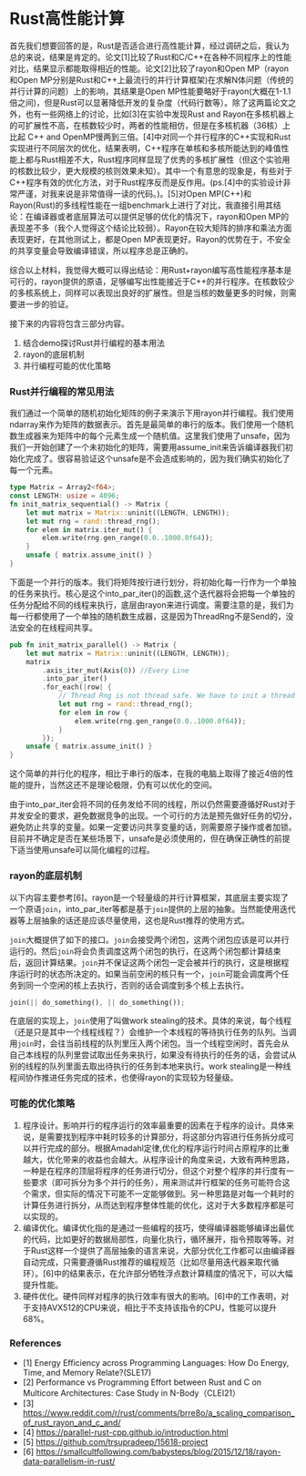 # Rust高性能计算

首先我们想要回答的是，Rust是否适合进行高性能计算，经过调研之后，我认为总的来说，结果是肯定的。论文\[1\]比较了Rust和C/C++在各种不同程序上的性能对比，结果显示都能取得相近的性能。论文\[2\]比较了rayon和Open MP（rayon和Open MP分别是Rust和C++上最流行的并行计算框架)在求解N体问题（传统的并行计算的问题）上的影响，其结果是Open MP性能要略好于rayon(大概在1-1.1倍之间)，但是Rust可以显著降低开发的复杂度（代码行数等）。除了这两篇论文之外，也有一些网络上的讨论，比如\[3\]在实验中发现Rust and Rayon在多核机器上的可扩展性不高，在核数较少时，两者的性能相仿，但是在多核机器（36核）上比起 C++ and OpenMP慢两到三倍。\[4\]中对同一个并行程序的C++实现和Rust实现进行不同层次的优化，结果表明，C++程序在单核和多核所能达到的峰值性能上都与Rust相差不大，Rust程序同样显现了优秀的多核扩展性（但这个实验用的核数比较少，更大规模的核则效果未知）。其中一个有意思的现象是，有些对于C++程序有效的优化方法，对于Rust程序反而是反作用。(ps.\[4\]中的实验设计非常严谨，对我来说是非常值得一读的代码。)。\[5\]对Open MP(C++)和Rayon(Rust)的多线程性能在一组benchmark上进行了对比，我直接引用其结论：在编译器或者底层算法可以提供足够的优化的情况下，rayon和Open MP的表现差不多（我个人觉得这个结论比较弱）。Rayon在较大矩阵的排序和乘法方面表现更好，在其他测试上，都是Open MP表现更好。Rayon的优势在于，不安全的共享变量会导致编译错误，所以程序总是正确的。

综合以上材料，我觉得大概可以得出结论：用Rust+rayon编写高性能程序基本是可行的，rayon提供的原语，足够编写出性能接近于C++的并行程序。在核数较少的多核系统上，同样可以表现出良好的扩展性。但是当核的数量更多的时候，则需要进一步的验证。

接下来的内容将包含三部分内容。
1. 结合demo探讨Rust并行编程的基本用法
2. rayon的底层机制   
3. 并行编程可能的优化策略

### Rust并行编程的常见用法

我们通过一个简单的随机初始化矩阵的例子来演示下用rayon并行编程。我们使用ndarray来作为矩阵的数据表示。首先是最简单的串行的版本。我们使用一个随机数生成器来为矩阵中的每个元素生成一个随机值。这里我们使用了unsafe，因为我们一开始创建了一个未初始化的矩阵，需要用assume_init来告诉编译器我们初始化完成了。很容易验证这个unsafe是不会造成影响的，因为我们确实初始化了每一个元素。
```rust
type Matrix = Array2<f64>;
const LENGTH: usize = 4096;
fn init_matrix_sequential() -> Matrix {
    let mut matrix = Matrix::uninit((LENGTH, LENGTH));
    let mut rng = rand::thread_rng();
    for elem in matrix.iter_mut() {
        elem.write(rng.gen_range(0.0..1000.0f64));
    }
    unsafe { matrix.assume_init() }
}
```

下面是一个并行的版本。我们将矩阵按行进行划分，将初始化每一行作为一个单独的任务来执行。核心是这个into_par_iter()的函数,这个迭代器将会把每一个单独的任务分配给不同的线程来执行，底层由rayon来进行调度。需要注意的是，我们为每一行都使用了一个单独的随机数生成器，这是因为ThreadRng不是Send的，没法安全的在线程间共享。

```rust
pub fn init_matrix_parallel() -> Matrix {
    let mut matrix = Matrix::uninit((LENGTH, LENGTH));
    matrix
        .axis_iter_mut(Axis(0)) //Every Line
        .into_par_iter()
        .for_each(|row| {
            // Thread Rng is not thread safe. We have to init a thread rng for each task
            let mut rng = rand::thread_rng();
            for elem in row {
                elem.write(rng.gen_range(0.0..1000.0f64));
            }
        });
    unsafe { matrix.assume_init() }
}
```

这个简单的并行化的程序，相比于串行的版本，在我的电脑上取得了接近4倍的性能的提升，当然这还不是理论极限，仍有可以优化的空间。

由于into_par_iter会将不同的任务发给不同的线程，所以仍然需要遵循好Rust对于并发安全的要求，避免数据竞争的出现。一个可行的方法是预先做好任务的切分，避免防止共享的变量。如果一定要访问共享变量的话，则需要原子操作或者加锁。目前并不确定是否在某些场景下，unsafe是必须使用的，但在确保正确性的前提下适当使用unsafe可以简化编程的过程。

### rayon的底层机制

以下内容主要参考\[6\]。rayon是一个轻量级的并行计算框架，其底层主要实现了一个原语`join`，into_par_iter等都是基于`join`提供的上层的抽象。当然能使用迭代器等上层抽象的话还是应该尽量使用，这也是Rust推荐的使用方式。

`join`大概提供了如下的接口。`join`会接受两个闭包，这两个闭包应该是可以并行运行的。然后`join`将会负责调度这两个闭包的执行，在这两个闭包都计算结束后，返回计算结果。`join`并不保证这两个闭包一定会被并行的执行，这是根据程序运行时的状态所决定的。如果当前空闲的核只有一个，`join`可能会调度两个任务到同一个空闲的核上去执行，否则的话会调度到多个核上去执行。
```rust
join(|| do_something(), || do_something());
```
在底层的实现上，`join`使用了叫做work stealing的技术。具体的来说，每个线程（还是只是其中一个线程线程？）会维护一个本线程的等待执行任务的队列。当调用`join`时，会往当前线程的队列里压入两个闭包。当一个线程空闲时，首先会从自己本线程的队列里尝试取出任务来执行，如果没有待执行的任务的话，会尝试从别的线程的队列里面去取出待执行的任务到本地来执行。work stealing是一种线程间协作推进任务完成的技术，也使得rayon的实现较为轻量级。

### 可能的优化策略

1. 程序设计。影响并行的程序运行的效率最重要的因素在于程序的设计。具体来说，是需要找到程序中耗时较多的计算部分，将这部分内容进行任务拆分成可以并行完成的部分。根据Amadahl定律,优化的程序运行时间占原程序的比重越大，优化带来的收益也会越大。从程序设计的角度来说，大致有两种思路，一种是在程序的顶层将程序的任务进行切分，但这个对整个程序的并行度有一些要求（即可拆分为多个并行的任务），用来测试并行框架的任务可能符合这个需求，但实际的情况下可能不一定能够做到。另一种思路是对每一个耗时的计算任务进行拆分，从而达到程序整体性能的优化，这对于大多数程序都是可以实现的。
2. 编译优化。编译优化指的是通过一些编程的技巧，使得编译器能够编译出最优的代码，比如更好的数据局部性，向量化执行，循环展开，指令预取等等。对于Rust这样一个提供了高层抽象的语言来说，大部分优化工作都可以由编译器自动完成，只需要遵循Rust推荐的编程规范（比如尽量用迭代器来取代循环）。\[6\]中的结果表示，在允许部分牺牲浮点数计算精度的情况下，可以大幅提升性能。
3. 硬件优化。硬件同样对程序的执行效率有很大的影响。\[6\]中的工作表明，对于支持AVX512的CPU来说，相比于不支持该指令的CPU，性能可以提升68%。


### References
- \[1\] Energy Efficiency across Programming Languages: How Do Energy, Time, and Memory Relate?(SLE17)
- \[2\] Performance vs Programming Effort between Rust and C on Multicore Architectures: Case Study in N-Body（CLEI21）  
- \[3\] https://www.reddit.com/r/rust/comments/brre8o/a_scaling_comparison_of_rust_rayon_and_c_and/
- \[4\] https://parallel-rust-cpp.github.io/introduction.html
- \[5\] https://github.com/trsupradeep/15618-project
- \[6\] https://smallcultfollowing.com/babysteps/blog/2015/12/18/rayon-data-parallelism-in-rust/